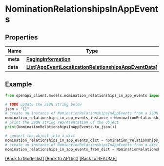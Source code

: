 # NominationRelationshipsInAppEvents


## Properties

Name | Type | Description | Notes
------------ | ------------- | ------------- | -------------
**meta** | [**PagingInformation**](PagingInformation.md) |  | [optional] 
**data** | [**List[AppEventLocalizationRelationshipsAppEventData]**](AppEventLocalizationRelationshipsAppEventData.md) |  | [optional] 

## Example

```python
from openapi_client.models.nomination_relationships_in_app_events import NominationRelationshipsInAppEvents

# TODO update the JSON string below
json = "{}"
# create an instance of NominationRelationshipsInAppEvents from a JSON string
nomination_relationships_in_app_events_instance = NominationRelationshipsInAppEvents.from_json(json)
# print the JSON string representation of the object
print(NominationRelationshipsInAppEvents.to_json())

# convert the object into a dict
nomination_relationships_in_app_events_dict = nomination_relationships_in_app_events_instance.to_dict()
# create an instance of NominationRelationshipsInAppEvents from a dict
nomination_relationships_in_app_events_from_dict = NominationRelationshipsInAppEvents.from_dict(nomination_relationships_in_app_events_dict)
```
[[Back to Model list]](../README.md#documentation-for-models) [[Back to API list]](../README.md#documentation-for-api-endpoints) [[Back to README]](../README.md)


